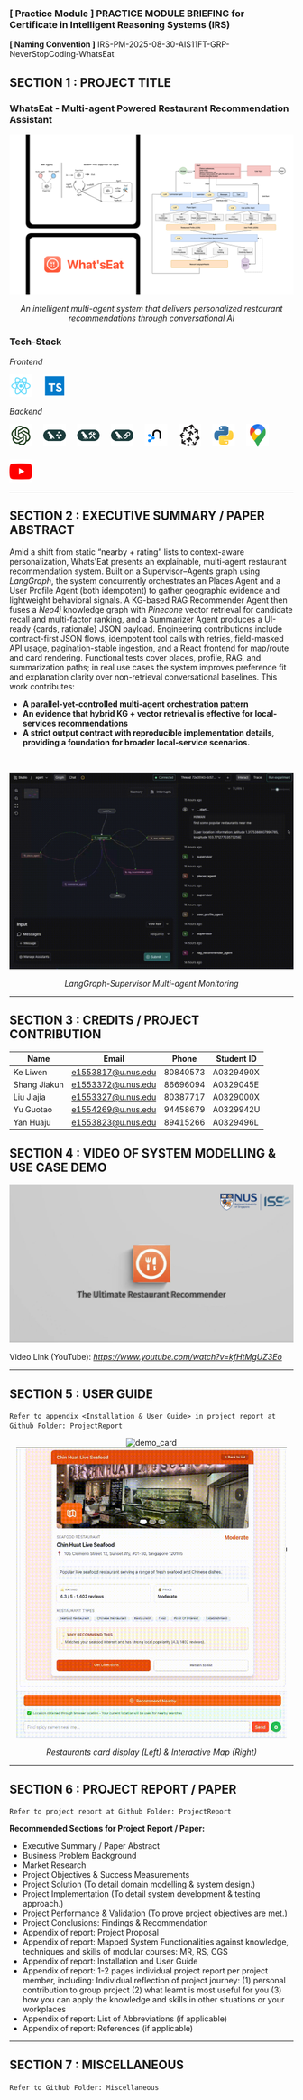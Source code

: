### [ Practice Module ] PRACTICE MODULE BRIEFING for Certificate in Intelligent Reasoning Systems (IRS)

**[ Naming Convention ]** IRS-PM-2025-08-30-AIS11FT-GRP-NeverStopCoding-WhatsEat

## SECTION 1 : PROJECT TITLE
### WhatsEat - Multi-agent Powered Restaurant Recommendation Assistant
![home](assets/home.png)


<p align="center">
  <em>An intelligent multi-agent system that delivers personalized restaurant recommendations through conversational AI</em>
</p>

### Tech-Stack

<p align="left">
  <em>Frontend </em>
</p>
<p align="left" style="display:flex; gap:20px; flex-wrap:wrap; align-items:center;">
  <a href="https://reactjs.org/" target="_blank"><img src="assets/icons/react.svg" alt="React" width="40" height="40"></a>
  <a href="https://www.typescriptlang.org/" target="_blank"><img src="assets/icons/typescript.svg" alt="TypeScript" width="40" height="40"></a>
</p>


<p align="left">
  <em>Backend</em>
</p>
<p align="left" style="display:flex;gap:20px;flex-wrap:wrap;align-items:center;">
  <a href="https://openai.com/" target="_blank"><img src="assets/icons/openai.svg" alt="OpenAI" width="40" height="40"></a>
  <a href="https://www.langgraph.com/" target="_blank"><img src="assets/icons/langgraph.svg" alt="LangGraph" width="40" height="40"></a>
  <a href="https://www.langsmith.com/" target="_blank"><img src="assets/icons/langsmith.svg" alt="LangSmith" width="40" height="40"></a>
  <a href="https://www.langchain.com/" target="_blank"><img src="assets/icons/langchain.svg" alt="LangChain" width="40" height="40"></a>
  <a href="https://neo4j.com/" target="_blank"><img src="assets/icons/neo4j.svg" alt="Neo4j" width="40" height="40"></a>
  <a href="https://pinecone.io/" target="_blank"><img src="assets/icons/pinecone.svg" alt="Pinecone" width="40" height="40"></a>
  <a href="https://www.python.org/" target="_blank"><img src="assets/icons/python.svg" alt="Python" width="40" height="40"></a>
  <a href="https://maps.google.com/" target="_blank"><img src="assets/icons/map.svg" alt="Google Map" width="40" height="40"></a>
  <a href="https://www.youtube.com/" target="_blank"><img src="assets/icons/youtube.svg" alt="YouTube" width="40" height="40"></a>
</p>

---

## SECTION 2 : EXECUTIVE SUMMARY / PAPER ABSTRACT

Amid a shift from static “nearby + rating” lists to context-aware personalization, Whats'Eat presents an explainable, multi-agent restaurant recommendation system. Built on a Supervisor–Agents graph using *LangGraph*, the system concurrently orchestrates an Places Agent and a User Profile Agent (both idempotent) to gather geographic evidence and lightweight behavioral signals. A KG-based RAG Recommender Agent then fuses a *Neo4j* knowledge graph with *Pinecone* vector retrieval for candidate recall and multi-factor ranking, and a Summarizer Agent produces a UI-ready {cards, rationale} JSON payload. Engineering contributions include contract-first JSON flows, idempotent tool calls with retries, field-masked API usage, pagination-stable ingestion, and a React frontend for map/route and card rendering. Functional tests cover places, profile, RAG, and summarization paths; in real use cases the system improves preference fit and explanation clarity over non-retrieval conversational baselines. This work contributes: 

- **A parallel-yet-controlled multi-agent orchestration pattern**
- **An evidence that hybrid KG + vector retrieval is effective for local-services recommendations**
- **A strict output contract with reproducible implementation details, providing a foundation for broader local-service scenarios.**

​		


<p align="center">
  <img alt="demo1" src="assets/demo_langgraph.gif"> 
</p>

<p align="center">
  <em>LangGraph-Supervisor Multi-agent Monitoring</em>
</p>

---

## SECTION 3 : CREDITS / PROJECT CONTRIBUTION

| Name         | Email              | Phone    | Student ID |
| ------------ | ------------------ | -------- | ---------- |
| Ke Liwen     | e1553817@u.nus.edu | 80840573 | A0329490X  |
| Shang Jiakun | e1553372@u.nus.edu | 86696094 | A0329045E  |
| Liu Jiajia   | e1553327@u.nus.edu | 80387717 | A0329000X  |
| Yu Guotao    | e1554269@u.nus.edu | 94458679 | A0329942U  |
| Yan Huaju    | e1553823@u.nus.edu | 89415266 | A0329496L  |

## SECTION 4 : VIDEO OF SYSTEM MODELLING & USE CASE DEMO

[![video_cover](assets/video_cover.png)](https://www.youtube.com/watch?v=kfHtMgUZ3Eo)

Video Link (YouTube): *https://www.youtube.com/watch?v=kfHtMgUZ3Eo*

---

## SECTION 5 : USER GUIDE

`Refer to appendix <Installation & User Guide> in project report at Github Folder: ProjectReport`


<p align="center">
  <img src="assets/demo_card.gif" alt="demo_card" width="480">
  <img src="assets/demo_map.gif" alt="demo_map" width="480">
</p>

<p align="center">
  <em>Restaurants card display (Left) & Interactive Map (Right) </em>
</p>



---
## SECTION 6 : PROJECT REPORT / PAPER

`Refer to project report at Github Folder: ProjectReport`

**Recommended Sections for Project Report / Paper:**

- Executive Summary / Paper Abstract
- Business Problem Background
- Market Research
- Project Objectives & Success Measurements
- Project Solution (To detail domain modelling & system design.)
- Project Implementation (To detail system development & testing approach.)
- Project Performance & Validation (To prove project objectives are met.)
- Project Conclusions: Findings & Recommendation
- Appendix of report: Project Proposal
- Appendix of report: Mapped System Functionalities against knowledge, techniques and skills of modular courses: MR, RS, CGS
- Appendix of report: Installation and User Guide
- Appendix of report: 1-2 pages individual project report per project member, including: Individual reflection of project journey: (1) personal contribution to group project (2) what learnt is most useful for you (3) how you can apply the knowledge and skills in other situations or your workplaces
- Appendix of report: List of Abbreviations (if applicable)
- Appendix of report: References (if applicable)

---
## SECTION 7 : MISCELLANEOUS

`Refer to Github Folder: Miscellaneous`

